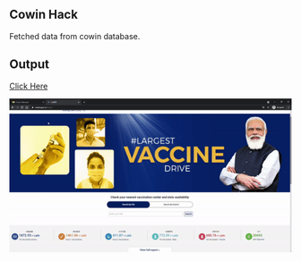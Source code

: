## Cowin Hack

Fetched data from cowin database.

## Output
[Click Here](https://raw.githubusercontent.com/androidneha/cowin-hack/master/demo.gif)

<a href="https://github.com/adnroidneha/cowin-hack">
    <img src="https://raw.githubusercontent.com/androidneha/cowin-hack/master/output.gif" alt="Cowin Hack">
</a>
<br>